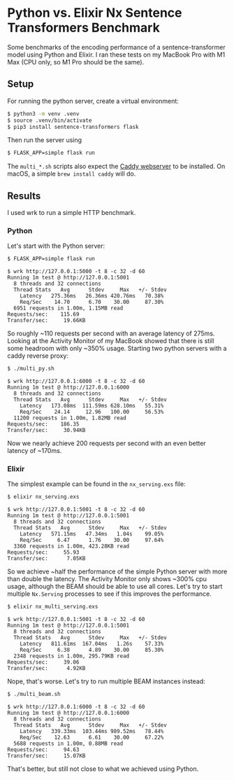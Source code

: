 # Python vs. Elixir Nx Sentence Transformers Benchmark

Some benchmarks of the encoding performance of a sentence-transformer model using Python and Elixir.
I ran these tests on my MacBook Pro with M1 Max (CPU only, so M1 Pro should be the same).

## Setup

For running the python server, create a virtual environment:

```bash
$ python3 -m venv .venv
$ source .venv/bin/activate
$ pip3 install sentence-transformers flask
```

Then run the server using

```bash
$ FLASK_APP=simple flask run
```

The `multi_*.sh` scripts also expect the [Caddy webserver](https://caddyserver.com/) to be installed.
On macOS, a simple `brew install caddy` will do.

## Results

I used wrk to run a simple HTTP benchmark.

### Python

Let's start with the Python server:

```bash
$ FLASK_APP=simple flask run
```

```
$ wrk http://127.0.0.1:5000 -t 8 -c 32 -d 60
Running 1m test @ http://127.0.0.1:5001
  8 threads and 32 connections
  Thread Stats   Avg      Stdev     Max   +/- Stdev
    Latency   275.36ms   26.36ms 420.76ms   70.38%
    Req/Sec    14.70      6.70    30.00     87.30%
  6951 requests in 1.00m, 1.15MB read
Requests/sec:    115.69
Transfer/sec:     19.66KB
```

So roughly ~110 requests per second with an average latency of 275ms.
Looking at the Activity Monitor of my MacBook showed that there is still some headroom with only ~350% usage. Starting two python servers with a caddy reverse proxy:

```bash
$ ./multi_py.sh
```

```
$ wrk http://127.0.0.1:6000 -t 8 -c 32 -d 60
Running 1m test @ http://127.0.0.1:6000
  8 threads and 32 connections
  Thread Stats   Avg      Stdev     Max   +/- Stdev
    Latency   173.08ms  111.59ms 628.10ms   55.31%
    Req/Sec    24.14     12.96   100.00     56.53%
  11200 requests in 1.00m, 1.82MB read
Requests/sec:    186.35
Transfer/sec:     30.94KB
```

Now we nearly achieve 200 requests per second with an even better latency of ~170ms.

### Elixir

The simplest example can be found in the `nx_serving.exs` file:

```bash
$ elixir nx_serving.exs
```

```
$ wrk http://127.0.0.1:5001 -t 8 -c 32 -d 60
Running 1m test @ http://127.0.0.1:5001
  8 threads and 32 connections
  Thread Stats   Avg      Stdev     Max   +/- Stdev
    Latency   571.15ms   47.34ms   1.04s    99.05%
    Req/Sec     6.47      1.76    30.00     97.64%
  3360 requests in 1.00m, 423.28KB read
Requests/sec:     55.93
Transfer/sec:      7.05KB
```

So we achieve ~half the performance of the simple Python server with more than double the latency.
The Activity Monitor only shows ~300% cpu usage, although the BEAM should be able to use all cores.
Let's try to start multiple `Nx.Serving` processes to see if this improves the performance.

```bash
$ elixir nx_multi_serving.exs
```

```
$ wrk http://127.0.0.1:5001 -t 8 -c 32 -d 60
Running 1m test @ http://127.0.0.1:5001
  8 threads and 32 connections
  Thread Stats   Avg      Stdev     Max   +/- Stdev
    Latency   811.61ms  167.04ms   1.26s    57.33%
    Req/Sec     6.38      4.89    30.00     85.30%
  2348 requests in 1.00m, 295.79KB read
Requests/sec:     39.06
Transfer/sec:      4.92KB
```

Nope, that's worse. Let's try to run multiple BEAM instances instead:

```bash
$ ./multi_beam.sh
```

```
$ wrk http://127.0.0.1:6000 -t 8 -c 32 -d 60
Running 1m test @ http://127.0.0.1:6000
  8 threads and 32 connections
  Thread Stats   Avg      Stdev     Max   +/- Stdev
    Latency   339.33ms  103.44ms 989.52ms   78.44%
    Req/Sec    12.63      6.61    30.00     67.22%
  5688 requests in 1.00m, 0.88MB read
Requests/sec:     94.63
Transfer/sec:     15.07KB
```

That's better, but still not close to what we achieved using Python.
